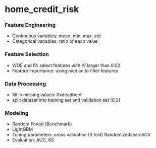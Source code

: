 # home_credit_risk

### Feature Engineering

- Continuous variables: mean, min, max, std
- Categorical variables: ratio of each value

### Feature Selection

- WOE and IV: select features with IV larger than 0.02
- Feature Importance: using median to filter features 

### Data Processing

- fill in missing values: 0xdeadbeef
- split dataset into training set and validation set (8:2)

### Modeling

- Random Forest (Benchmark)
- LightGBM
- Tuning parameters: cross validation (3 fold) RandomizedsearchCV
- Evaluation: AUC, KS